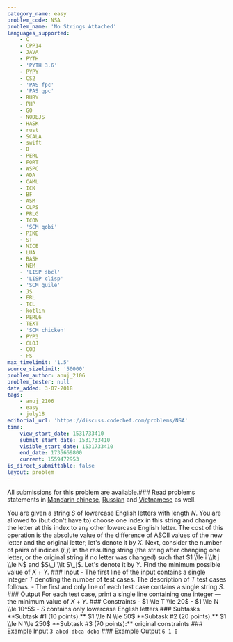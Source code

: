 ```yaml
---
category_name: easy
problem_code: NSA
problem_name: 'No Strings Attached'
languages_supported:
    - C
    - CPP14
    - JAVA
    - PYTH
    - 'PYTH 3.6'
    - PYPY
    - CS2
    - 'PAS fpc'
    - 'PAS gpc'
    - RUBY
    - PHP
    - GO
    - NODEJS
    - HASK
    - rust
    - SCALA
    - swift
    - D
    - PERL
    - FORT
    - WSPC
    - ADA
    - CAML
    - ICK
    - BF
    - ASM
    - CLPS
    - PRLG
    - ICON
    - 'SCM qobi'
    - PIKE
    - ST
    - NICE
    - LUA
    - BASH
    - NEM
    - 'LISP sbcl'
    - 'LISP clisp'
    - 'SCM guile'
    - JS
    - ERL
    - TCL
    - kotlin
    - PERL6
    - TEXT
    - 'SCM chicken'
    - PYP3
    - CLOJ
    - COB
    - FS
max_timelimit: '1.5'
source_sizelimit: '50000'
problem_author: anuj_2106
problem_tester: null
date_added: 3-07-2018
tags:
    - anuj_2106
    - easy
    - july18
editorial_url: 'https://discuss.codechef.com/problems/NSA'
time:
    view_start_date: 1531733410
    submit_start_date: 1531733410
    visible_start_date: 1531733410
    end_date: 1735669800
    current: 1559472953
is_direct_submittable: false
layout: problem
---
```

All submissions for this problem are available.### Read problems statements in [Mandarin chinese](http://www.codechef.com/download/translated/JULY18/mandarin/NSA.pdf), [Russian](http://www.codechef.com/download/translated/JULY18/russian/NSA.pdf) and [Vietnamese](http://www.codechef.com/download/translated/JULY18/vietnamese/NSA.pdf) as well.

You are given a string $S$ of lowercase English letters with length $N$. You are allowed to (but don't have to) choose one index in this string and change the letter at this index to any other lowercase English letter. The cost of this operation is the absolute value of the difference of ASCII values of the new letter and the original letter; let's denote it by $X$. Next, consider the number of pairs of indices $(i, j)$ in the resulting string (the string after changing one letter, or the original string if no letter was changed) such that $1 \\le i \\lt j \\le N$ and $S\_i \\lt S\_j$. Let's denote it by $Y$. Find the minimum possible value of $X+Y$. ### Input - The first line of the input contains a single integer $T$ denoting the number of test cases. The description of $T$ test cases follows. - The first and only line of each test case contains a single string $S$. ### Output For each test case, print a single line containing one integer — the minimum value of $X+Y$. ### Constraints - $1 \\le T \\le 20$ - $1 \\le N \\le 10^5$ - $S$ contains only lowercase English letters ### Subtasks \*\*Subtask #1 (10 points):\*\* $1 \\le N \\le 50$ \*\*Subtask #2 (20 points):\*\* $1 \\le N \\le 250$ \*\*Subtask #3 (70 points):\*\* original constraints ### Example Input ``` 3 abcd dbca dcba ``` ### Example Output ``` 6 1 0 ```
